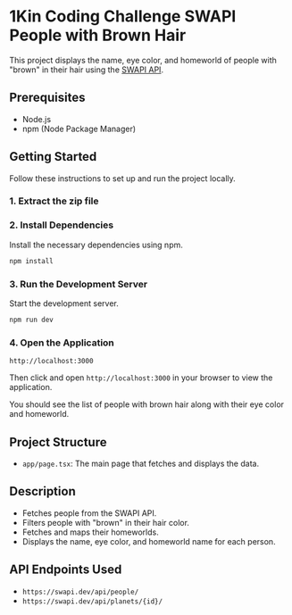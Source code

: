 # 1Kin Coding Challenge SWAPI People with Brown Hair

This project displays the name, eye color, and homeworld of people with "brown" in their hair using the [SWAPI API](https://swapi.dev/).

## Prerequisites

- Node.js
- npm (Node Package Manager)

## Getting Started

Follow these instructions to set up and run the project locally.

### 1. Extract the zip file


### 2. Install Dependencies

Install the necessary dependencies using npm.

```sh
npm install
```

### 3. Run the Development Server

Start the development server.

```sh
npm run dev
```

### 4. Open the Application

```
http://localhost:3000
```


Then click and open `http://localhost:3000` in your browser to view the application.

You should see the list of people with brown hair along with their eye color and homeworld.

## Project Structure

- `app/page.tsx`: The main page that fetches and displays the data.

## Description

- Fetches people from the SWAPI API.
- Filters people with "brown" in their hair color.
- Fetches and maps their homeworlds.
- Displays the name, eye color, and homeworld name for each person.

## API Endpoints Used

- `https://swapi.dev/api/people/`
- `https://swapi.dev/api/planets/{id}/`

